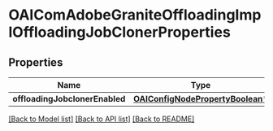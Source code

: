 # OAIComAdobeGraniteOffloadingImplOffloadingJobClonerProperties

## Properties
Name | Type | Description | Notes
------------ | ------------- | ------------- | -------------
**offloadingJobclonerEnabled** | [**OAIConfigNodePropertyBoolean***](OAIConfigNodePropertyBoolean.md) |  | [optional] 

[[Back to Model list]](../README.md#documentation-for-models) [[Back to API list]](../README.md#documentation-for-api-endpoints) [[Back to README]](../README.md)


